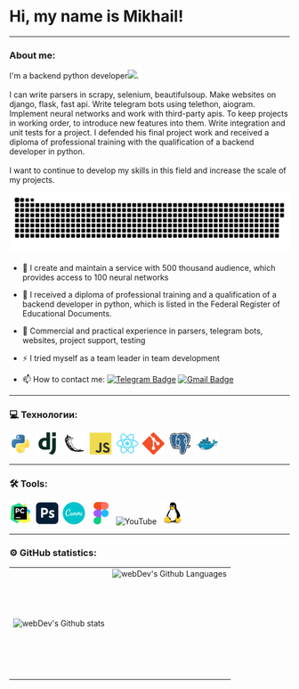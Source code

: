 
# Hi, my name is Mikhail!

---

### About me:

 I'm a backend python developer<img src="https://media .giphy.com/media/WUlplcMpOCEmTGBtBW/giphy.gif" width="30px">. <br><br>I can write parsers in scrapy, selenium, beautifulsoup. Make websites on django, flask, fast api. Write telegram bots using telethon, aiogram. Implement neural networks and work with third-party apis. To keep projects in working order, to introduce new features into them. Write integration and unit tests for a project. I defended his final project work and received a diploma of professional training with the qualification of a backend developer in python.<br><br>I want to continue to develop my skills in this field and increase the scale of my projects.

<p align="center">
 <img width="600" src="assets/github-snake.svg" alt="snake"/>
</p>

- 📲 I create and maintain a service with 500 thousand audience, which provides access to 100 
neural networks

- :telescope: I received a diploma of professional training and a qualification of a backend developer in python, which is listed in the Federal Register of Educational Documents.

- :seedling: Commercial and practical experience in parsers, telegram bots, websites, project support, testing

- :zap: I tried myself as a team leader in team development

- :mailbox: How to contact me: [![Telegram Badge](https://img.shields.io/badge/-kurashevmichael-blue?style=flat&logo=Telegram&logoColor=white)](https://t.me/kurashevmichael) [![Gmail Badge](https://img.shields.io/badge/-Gmail-red?style=flat&logo=Gmail&logoColor=white)](mailto:kurashevmichael@gmail.com)

---

### 💻 Технологии:

<div>
  <img src="https://github.com/devicons/devicon/blob/master/icons/python/python-original.svg" title="python" alt="python" width="40" height="40"/>&nbsp
  <img src="https://github.com/devicons/devicon/blob/master/icons/django/django-plain.svg" title="django" alt="django" width="40" height="40"/>&nbsp
  <img src="https://github.com/devicons/devicon/blob/master/icons/flask/flask-original.svg" title="flask" alt="flask" width="40" height="40"/>&nbsp
  <img src="https://github.com/devicons/devicon/blob/master/icons/javascript/javascript-original.svg" title="javascript" alt="javascript" width="40" height="40"/>&nbsp
  <img src="https://github.com/devicons/devicon/blob/master/icons/react/react-original.svg" title="reactjs" alt="reactjs" width="40" height="40"/>&nbsp
  <img src="https://github.com/devicons/devicon/blob/master/icons/git/git-original.svg" title="git" alt="git" width="40" height="40"/>&nbsp
  <img src="https://github.com/devicons/devicon/blob/master/icons/postgresql/postgresql-original.svg" title="postgres" alt="postgres" width="40" height="40"/>&nbsp
  <img src="https://github.com/devicons/devicon/blob/master/icons/docker/docker-original.svg" title="docker" alt="docker" width="40" height="40"/>&nbsp;
</div>

---

### 🛠 Tools:

<div>
  <img src="https://github.com/devicons/devicon/blob/master/icons/pycharm/pycharm-original.svg" title="pycharm" alt="pycharm" width="40" height="40"/>&nbsp;
  <img src="https://github.com/devicons/devicon/blob/master/icons/photoshop/photoshop-plain.svg" title="photoshop" alt="photoshop" width="40" height="40"/>&nbsp;
  <img src="https://github.com/devicons/devicon/blob/master/icons/canva/canva-original.svg" title="canva" alt="canva" width="40" height="40"/>&nbsp;
  <img src="https://github.com/devicons/devicon/blob/master/icons/figma/figma-original.svg" title="figma" alt="figma" width="40" height="40"/>&nbsp;
  <img src="https://upload.wikimedia.org/wikipedia/commons/9/9e/YouTube_Logo_%282013-2017%29.svg" title="YouTube" alt="YouTube" width="40" height="40"/>&nbsp;
  <img src="https://github.com/devicons/devicon/blob/master/icons/linux/linux-original.svg" title="linux" alt="linux" width="40" height="40"/>&nbsp;
</div>

---

### ⚙️ GitHub statistics:

<table>
  <tr>
    <td>
      <img align="left" src="http://github-readme-streak-stats.herokuapp.com?user=biter-bit&theme=dark&background=000000" alt="webDev's Github stats" />
    </td>
    <td>
      <img height="195px" align="right" alt="webDev's Github Languages" src="https://github-readme-stats-sigma-five.vercel.app/api/top-langs/?username=biter-bit&layout=compact&theme=vision-friendly-dark" />
    </td>
  </tr>
</table>
